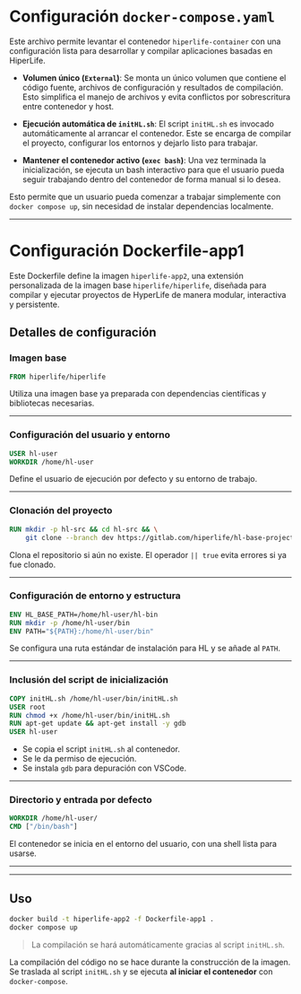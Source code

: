 # Configuración `docker-compose.yaml` 

Este archivo permite levantar el contenedor `hiperlife-container` con una configuración lista para desarrollar y compilar aplicaciones basadas en HiperLife.

- **Volumen único (`External`)**:
  Se monta un único volumen que contiene el código fuente, archivos de configuración y resultados de compilación. Esto simplifica el manejo de archivos y evita conflictos por sobrescritura entre contenedor y host.

- **Ejecución automática de `initHL.sh`**:
  El script `initHL.sh` es invocado automáticamente al arrancar el contenedor. Este se encarga de compilar el proyecto, configurar los entornos y dejarlo listo para trabajar.

- **Mantener el contenedor activo (`exec bash`)**:
  Una vez terminada la inicialización, se ejecuta un bash interactivo para que el usuario pueda seguir trabajando dentro del contenedor de forma manual si lo desea.

Esto permite que un usuario pueda comenzar a trabajar simplemente con `docker compose up`, sin necesidad de instalar dependencias localmente.

---


# Configuración Dockerfile-app1 


Este Dockerfile define la imagen `hiperlife-app2`, una extensión personalizada de la imagen base `hiperlife/hiperlife`, diseñada para compilar y ejecutar proyectos de HyperLife de manera modular, interactiva y persistente.

##  Detalles de configuración

###  Imagen base

```dockerfile
FROM hiperlife/hiperlife
```

Utiliza una imagen base ya preparada con dependencias científicas y bibliotecas necesarias.

---

###  Configuración del usuario y entorno

```dockerfile
USER hl-user
WORKDIR /home/hl-user
```

Define el usuario de ejecución por defecto y su entorno de trabajo.

---

### Clonación del proyecto

```dockerfile
RUN mkdir -p hl-src && cd hl-src && \
    git clone --branch dev https://gitlab.com/hiperlife/hl-base-project.git || true
```

Clona el repositorio si aún no existe. El operador `|| true` evita errores si ya fue clonado.

---

###  Configuración de entorno y estructura

```dockerfile
ENV HL_BASE_PATH=/home/hl-user/hl-bin
RUN mkdir -p /home/hl-user/bin
ENV PATH="${PATH}:/home/hl-user/bin"
```

Se configura una ruta estándar de instalación para HL y se añade al `PATH`.

---

###  Inclusión del script de inicialización

```dockerfile
COPY initHL.sh /home/hl-user/bin/initHL.sh
USER root
RUN chmod +x /home/hl-user/bin/initHL.sh
RUN apt-get update && apt-get install -y gdb
USER hl-user
```

- Se copia el script `initHL.sh` al contenedor.
- Se le da permiso de ejecución.
- Se instala `gdb` para depuración con VSCode.

---

###  Directorio y entrada por defecto

```dockerfile
WORKDIR /home/hl-user/
CMD ["/bin/bash"]
```

El contenedor se inicia en el entorno del usuario, con una shell lista para usarse.

---
---


##  Uso

```bash
docker build -t hiperlife-app2 -f Dockerfile-app1 .
docker compose up
```

> La compilación se hará automáticamente gracias al script `initHL.sh`.

La compilación del código no se hace durante la construcción de la imagen.  Se traslada al script `initHL.sh` y se ejecuta **al iniciar el contenedor** con `docker-compose`.